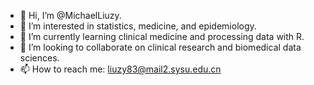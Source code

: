 - 👋 Hi, I’m @MichaelLiuzy.
- 👀 I’m interested in statistics, medicine, and epidemiology.
- 🌱 I’m currently learning clinical medicine and processing data with R.
- 💞️ I’m looking to collaborate on clinical research and biomedical data sciences.
- 📫 How to reach me: liuzy83@mail2.sysu.edu.cn
  

<!---
MichaelLiuzy/MichaelLiuzy is a ✨ special ✨ repository because its `README.md` (this file) appears on your GitHub profile.
You can click the Preview link to take a look at your changes.
--->
